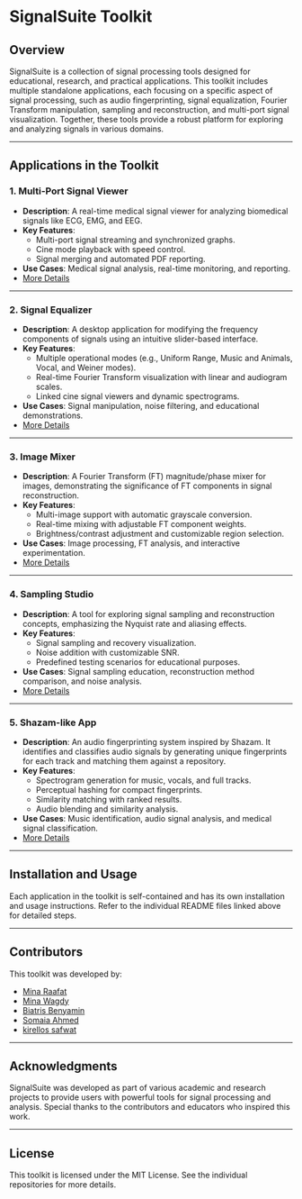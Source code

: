 # SignalSuite Toolkit

## Overview
SignalSuite is a collection of signal processing tools designed for educational, research, and practical applications. This toolkit includes multiple standalone applications, each focusing on a specific aspect of signal processing, such as audio fingerprinting, signal equalization, Fourier Transform manipulation, sampling and reconstruction, and multi-port signal visualization. Together, these tools provide a robust platform for exploring and analyzing signals in various domains.

---

## Applications in the Toolkit

### 1. **Multi-Port Signal Viewer**
   - **Description**: A real-time medical signal viewer for analyzing biomedical signals like ECG, EMG, and EEG.
   - **Key Features**:
     - Multi-port signal streaming and synchronized graphs.
     - Cine mode playback with speed control.
     - Signal merging and automated PDF reporting.
   - **Use Cases**: Medical signal analysis, real-time monitoring, and reporting.
   - [More Details](multiport-signal-viewer/README.md)

---

### 2. **Signal Equalizer**
   - **Description**: A desktop application for modifying the frequency components of signals using an intuitive slider-based interface.
   - **Key Features**:
     - Multiple operational modes (e.g., Uniform Range, Music and Animals, Vocal, and Weiner modes).
     - Real-time Fourier Transform visualization with linear and audiogram scales.
     - Linked cine signal viewers and dynamic spectrograms.
   - **Use Cases**: Signal manipulation, noise filtering, and educational demonstrations.
   - [More Details](Signal-Equalizer/README.md)

---

### 3. **Image Mixer**
   - **Description**: A Fourier Transform (FT) magnitude/phase mixer for images, demonstrating the significance of FT components in signal reconstruction.
   - **Key Features**:
     - Multi-image support with automatic grayscale conversion.
     - Real-time mixing with adjustable FT component weights.
     - Brightness/contrast adjustment and customizable region selection.
   - **Use Cases**: Image processing, FT analysis, and interactive experimentation.
   - [More Details](Image-Mixer/README.md)

---

### 4. **Sampling Studio**
   - **Description**: A tool for exploring signal sampling and reconstruction concepts, emphasizing the Nyquist rate and aliasing effects.
   - **Key Features**:
     - Signal sampling and recovery visualization.
     - Noise addition with customizable SNR.
     - Predefined testing scenarios for educational purposes.
   - **Use Cases**: Signal sampling education, reconstruction method comparison, and noise analysis.
   - [More Details](sampling-studio/README.md)

---

### 5. **Shazam-like App**
   - **Description**: An audio fingerprinting system inspired by Shazam. It identifies and classifies audio signals by generating unique fingerprints for each track and matching them against a repository.
   - **Key Features**:
     - Spectrogram generation for music, vocals, and full tracks.
     - Perceptual hashing for compact fingerprints.
     - Similarity matching with ranked results.
     - Audio blending and similarity analysis.
   - **Use Cases**: Music identification, audio signal analysis, and medical signal classification.
   - [More Details](Shazam-like-app/README.md)

---



## Installation and Usage
Each application in the toolkit is self-contained and has its own installation and usage instructions. Refer to the individual README files linked above for detailed steps.

---

## Contributors
This toolkit was developed by:
- [Mina Raafat](https://github.com/minaraafat21)
- [Mina Wagdy](https://github.com/MinaWagdy5)
- [Biatris Benyamin](https://github.com/Biatris-003)
- [Somaia Ahmed](https://github.com/somaiaahmed)
- [kirellos safwat](https://github.com/Kirellos-Safwat)

---

## Acknowledgments
SignalSuite was developed as part of various academic and research projects to provide users with powerful tools for signal processing and analysis. Special thanks to the contributors and educators who inspired this work.

---

## License
This toolkit is licensed under the MIT License. See the individual repositories for more details.
